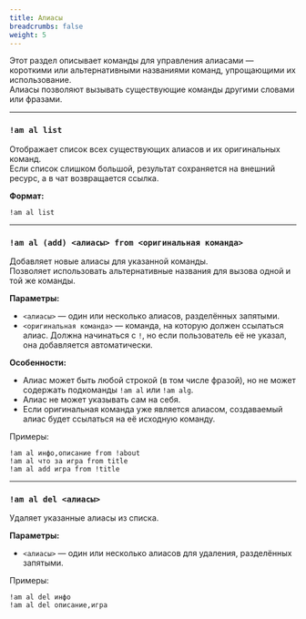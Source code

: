 ```yaml
---
title: Алиасы
breadcrumbs: false
weight: 5
---
```


Этот раздел описывает команды для управления алиасами — короткими или альтернативными названиями команд, упрощающими их использование.  
Алиасы позволяют вызывать существующие команды другими словами или фразами.

---

### `!am al list`
Отображает список всех существующих алиасов и их оригинальных команд.  
Если список слишком большой, результат сохраняется на внешний ресурс, а в чат возвращается ссылка.

**Формат:**
```text
!am al list
```

---

### `!am al (add) <алиасы> from <оригинальная команда>`
Добавляет новые алиасы для указанной команды.  
Позволяет использовать альтернативные названия для вызова одной и той же команды.

**Параметры:**
- `<алиасы>` — один или несколько алиасов, разделённых запятыми.
- `<оригинальная команда>` — команда, на которую должен ссылаться алиас. Должна начинаться с `!`, но если пользователь её не указал, она добавляется автоматически.

**Особенности:**
- Алиас может быть любой строкой (в том числе фразой), но не может содержать подкоманды `!am al` или `!am alg`.
- Алиас не может указывать сам на себя.
- Если оригинальная команда уже является алиасом, создаваемый алиас будет ссылаться на её исходную команду.

Примеры:
```text
!am al инфо,описание from !about
!am al что за игра from title
!am al add игра from !title
```

---

### `!am al del <алиасы>`
Удаляет указанные алиасы из списка.

**Параметры:**
- `<алиасы>` — один или несколько алиасов для удаления, разделённых запятыми.

Примеры:
```text
!am al del инфо
!am al del описание,игра
```
